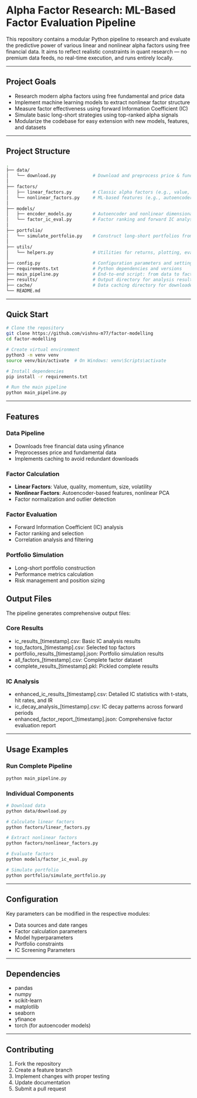 # Alpha Factor Research: ML-Based Factor Evaluation Pipeline

This repository contains a modular Python pipeline to research and evaluate the predictive power of various linear and nonlinear alpha factors using free financial data. It aims to reflect realistic constraints in quant research — no premium data feeds, no real-time execution, and runs entirely locally.

---

## Project Goals

- Research modern alpha factors using free fundamental and price data
- Implement machine learning models to extract nonlinear factor structure
- Measure factor effectiveness using forward Information Coefficient (IC)
- Simulate basic long-short strategies using top-ranked alpha signals
- Modularize the codebase for easy extension with new models, features, and datasets

---

## Project Structure

```bash
.
├── data/
│   └── download.py              # Download and preprocess price & fundamental data
│
├── factors/
│   ├── linear_factors.py        # Classic alpha factors (e.g., value, quality, momentum)
│   └── nonlinear_factors.py     # ML-based features (e.g., autoencoders, nonlinear PCA)
│
├── models/
│   ├── encoder_models.py        # Autoencoder and nonlinear dimensionality models
│   └── factor_ic_eval.py        # Factor ranking and forward IC analysis
│
├── portfolio/
│   └── simulate_portfolio.py    # Construct long-short portfolios from top factors
│
├── utils/
│   └── helpers.py               # Utilities for returns, plotting, evaluation, etc.
│
├── config.py                    # Configuration parameters and settings
├── requirements.txt             # Python dependencies and versions
├── main_pipeline.py             # End-to-end script: from data to factor IC results
├── results/                     # Output directory for analysis results and plots
├── cache/                       # Data caching directory for downloaded financial data
└── README.md
```

---

## Quick Start

```bash
# Clone the repository
git clone https://github.com/vishnu-m77/factor-modelling
cd factor-modelling

# Create virtual environment
python3 -m venv venv
source venv/bin/activate  # On Windows: venv\Scripts\activate

# Install dependencies
pip install -r requirements.txt

# Run the main pipeline
python main_pipeline.py
```

---

## Features

### Data Pipeline
- Downloads free financial data using yfinance
- Preprocesses price and fundamental data
- Implements caching to avoid redundant downloads

### Factor Calculation
- **Linear Factors**: Value, quality, momentum, size, volatility
- **Nonlinear Factors**: Autoencoder-based features, nonlinear PCA
- Factor normalization and outlier detection

### Factor Evaluation
- Forward Information Coefficient (IC) analysis
- Factor ranking and selection
- Correlation analysis and filtering

### Portfolio Simulation
- Long-short portfolio construction
- Performance metrics calculation
- Risk management and position sizing

## Output Files

The pipeline generates comprehensive output files:

### Core Results
- ic_results_[timestamp].csv: Basic IC analysis results
- top_factors_[timestamp].csv: Selected top factors
- portfolio_results_[timestamp].json: Portfolio simulation results
- all_factors_[timestamp].csv: Complete factor dataset
- complete_results_[timestamp].pkl: Pickled complete results

### IC Analysis
- enhanced_ic_results_[timestamp].csv: Detailed IC statistics with t-stats, hit rates, and IR
- ic_decay_analysis_[timestamp].csv: IC decay patterns across forward periods
- enhanced_factor_report_[timestamp].json: Comprehensive factor evaluation report

---

## Usage Examples

### Run Complete Pipeline
```bash
python main_pipeline.py
```

### Individual Components
```bash
# Download data
python data/download.py

# Calculate linear factors
python factors/linear_factors.py

# Extract nonlinear factors
python factors/nonlinear_factors.py

# Evaluate factors
python models/factor_ic_eval.py

# Simulate portfolio
python portfolio/simulate_portfolio.py
```

---

## Configuration

Key parameters can be modified in the respective modules:
- Data sources and date ranges
- Factor calculation parameters
- Model hyperparameters
- Portfolio constraints
- IC Screening Parameters
---

## Dependencies

- pandas
- numpy
- scikit-learn
- matplotlib
- seaborn
- yfinance
- torch (for autoencoder models)

---

## Contributing

1. Fork the repository
2. Create a feature branch
3. Implement changes with proper testing
4. Update documentation
5. Submit a pull request

